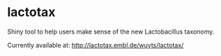 # lactotax

Shiny tool to help users make sense of the new Lactobacillus taxonomy.

Currently available at: http://lactotax.embl.de/wuyts/lactotax/
